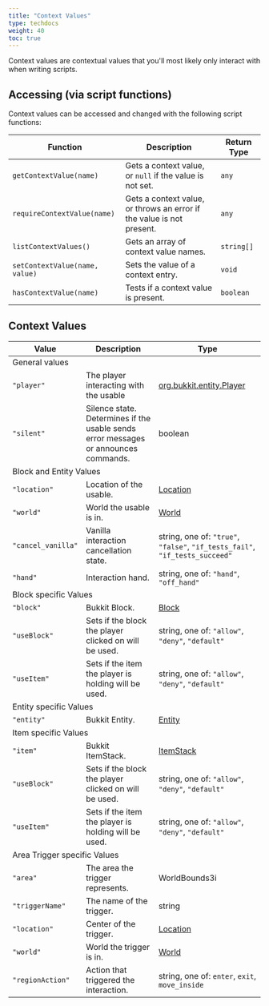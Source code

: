 ```yaml
---
title: "Context Values"
type: techdocs
weight: 40
toc: true
---
```


Context values are contextual values that you'll most likely only interact with
when writing scripts.

## Accessing (via script functions)
Context values can be accessed and changed with the following script functions:

| Function | Description | Return Type |
|--|--|--|
|`getContextValue(name)`|Gets a context value, or `null` if the value is  not set.|`any`|
|`requireContextValue(name)`| Gets a context value, or throws an error if the value is not present.|`any`|
|`listContextValues()`|Gets an array of context value names.|`string[]`|
|`setContextValue(name, value)`|Sets the value of a context entry.|`void`|
|`hasContextValue(name)`|Tests if a context value is present.|`boolean`|

## Context Values
<table>
  <thead>
    <tr class="bg-black bg-opacity-25">
      <th>Value</th>
      <th>Description</th>
      <th>Type</th>
    </tr>
  </thead>
  <tbody>
    <!-- Global -->
    <tr class="bg-black bg-opacity-15">
      <td colspan="3">General values</td>
    </tr>
    <tr>
      <td><code>"player"</code></td>
      <td>The player interacting with the usable</td>
      <td><a href="https://jd.papermc.io/paper/1.21/org/bukkit/entity/Player.html">org.bukkit.entity.Player</a></td>
    </tr>
    <tr>
      <td><code>"silent"</code></td>
      <td>Silence state. Determines if the usable sends error messages or announces commands.</td>
      <td>boolean</td>
    </tr>
    <!-- Blocks and entities -->
    <tr class="bg-black bg-opacity-15">
      <td colspan="3">Block and Entity Values</td>
    </tr>
    <tr>
      <td><code>"location"</code></td>
      <td>Location of the usable.</td>
      <td><a href="https://jd.papermc.io/paper/1.21/org/bukkit/Location.html">Location</a></td>
    </tr>
    <tr>
      <td><code>"world"</code></td>
      <td>World the usable is in.</td>
      <td><a href="https://jd.papermc.io/paper/1.21/org/bukkit/World.html">World</a></td>
    </tr>
    <tr>
      <td><code>"cancel_vanilla"</code></td>
      <td>Vanilla interaction cancellation state.</td>
      <td>string, one of: <code>"true"</code>, <code>"false"</code>, <code>"if_tests_fail"</code>, <code>"if_tests_succeed"</code></td>
    </tr>
    <tr>
      <td><code>"hand"</code></td>
      <td>Interaction hand.</td>
      <td>string, one of: <code>"hand"</code>, <code>"off_hand"</code></td>
    </tr>
    <!-- Blocks -->
    <tr class="bg-black bg-opacity-15">
      <td colspan="3">Block specific Values</td>
    </tr>
    <tr>
      <td><code>"block"</code></td>
      <td>Bukkit Block.</td>
      <td><a href="https://jd.papermc.io/paper/1.21/org/bukkit/block/Block.html">Block</a></td>
    </tr>
    <tr>
      <td><code>"useBlock"</code></td>
      <td>Sets if the block the player clicked on will be used.</td>
      <td>string, one of: <code>"allow"</code>, <code>"deny"</code>, <code>"default"</code></td>
    </tr>
    <tr>
      <td><code>"useItem"</code></td>
      <td>Sets if the item the player is holding will be used.</td>
      <td>string, one of: <code>"allow"</code>, <code>"deny"</code>, <code>"default"</code></td>
    </tr>
    <!-- Entities -->
    <tr class="bg-black bg-opacity-15">
      <td colspan="3">Entity specific Values</td>
    </tr>
    <tr>
      <td><code>"entity"</code></td>
      <td>Bukkit Entity.</td>
      <td><a href="https://jd.papermc.io/paper/1.21/org/bukkit/entity/Entity.html">Entity</a></td>
    </tr>
    <!-- Items -->
    <tr class="bg-black bg-opacity-15">
      <td colspan="3">Item specific Values</td>
    </tr>
    <tr>
      <td><code>"item"</code></td>
      <td>Bukkit ItemStack.</td>
      <td><a href="https://jd.papermc.io/paper/1.21/org/bukkit/inventory/ItemStack.html">ItemStack</a></td>
    </tr>
    <tr>
      <td><code>"useBlock"</code></td>
      <td>Sets if the block the player clicked on will be used.</td>
      <td>string, one of: <code>"allow"</code>, <code>"deny"</code>, <code>"default"</code></td>
    </tr>
    <tr>
      <td><code>"useItem"</code></td>
      <td>Sets if the item the player is holding will be used.</td>
      <td>string, one of: <code>"allow"</code>, <code>"deny"</code>, <code>"default"</code></td>
    </tr>
    <!-- Items -->
    <tr class="bg-black bg-opacity-15">
      <td colspan="3">Area Trigger specific Values</td>
    </tr>
    <tr>
      <td><code>"area"</code></td>
      <td>The area the trigger represents.</td>
      <td>WorldBounds3i</td>
    </tr>
    <tr>
      <td><code>"triggerName"</code></td>
      <td>The name of the trigger.</td>
      <td>string</td>
    </tr>
    <tr>
      <td><code>"location"</code></td>
      <td>Center of the trigger.</td>
      <td><a href="https://jd.papermc.io/paper/1.21/org/bukkit/Location.html">Location</a></td>
    </tr>
    <tr>
      <td><code>"world"</code></td>
      <td>World the trigger is in.</td>
      <td><a href="https://jd.papermc.io/paper/1.21/org/bukkit/World.html">World</a></td>
    </tr>
    <tr>
      <td><code>"regionAction"</code></td>
      <td>Action that triggered the interaction.</td>
      <td>string, one of: <code>enter</code>, <code>exit</code>, <code>move_inside</code></td>
    </tr>
  </tbody>
</table>